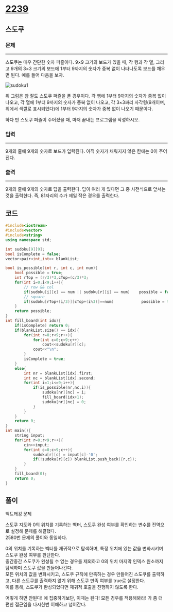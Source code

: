 # [2239](https://www.acmicpc.net/problem/2239)

## 스도쿠

### 문제

---

스도쿠는 매우 간단한 숫자 퍼즐이다. 9×9 크기의 보드가 있을 때, 각 행과 각 열, 그리고 9개의 3×3 크기의 보드에 1부터 9까지의 숫자가 중복 없이 나타나도록 보드를 채우면 된다. 예를 들어 다음을 보자.

![sudoku1](https://www.acmicpc.net/JudgeOnline/upload/201008/sdk.png)

위 그림은 참 잘도 스도쿠 퍼즐을 푼 경우이다. 각 행에 1부터 9까지의 숫자가 중복 없이 나오고, 각 열에 1부터 9까지의 숫자가 중복 없이 나오고, 각 3×3짜리 사각형(9개이며, 위에서 색깔로 표시되었다)에 1부터 9까지의 숫자가 중복 없이 나오기 때문이다.

하다 만 스도쿠 퍼즐이 주어졌을 때, 마저 끝내는 프로그램을 작성하시오.

### 입력

---

9개의 줄에 9개의 숫자로 보드가 입력된다. 아직 숫자가 채워지지 않은 칸에는 0이 주어진다.

### 출력

---

9개의 줄에 9개의 숫자로 답을 출력한다. 답이 여러 개 있다면 그 중 사전식으로 앞서는 것을 출력한다. 즉, 81자리의 수가 제일 작은 경우를 출력한다.

## 코드

```cpp
#include<iostream>
#include<vector>
#include<string>
using namespace std;

int sudoku[9][9];
bool isComplete = false;
vector<pair<int,int>> blankList;

bool is_possible(int r, int c, int num){
    bool possible = true;
    int rTop = (r/3)*3,cTop=(c/3)*3;
    for(int i=0;i<9;i++){
        // row && col
        if(sudoku[i][c] == num || sudoku[r][i] == num)    possible = false;
        // square
        if(sudoku[rTop+(i/3)][cTop+(i%3)]==num)            possible = false;
    }
    return possible;
}
int fill_board(int idx){
    if(isComplete) return 0;
    if(blankList.size() == idx){
        for(int r=0;r<9;r++){
            for(int c=0;c<9;c++)
                cout<<sudoku[r][c];
            cout<<"\n";
        }
        isComplete = true;
    }
    else{
        int nr = blankList[idx].first;
        int nc = blankList[idx].second;
        for(int i=1;i<=9;i++){
            if(is_possible(nr,nc,i)){
                sudoku[nr][nc] = i;
                fill_board(idx+1);
                sudoku[nr][nc] = 0;
            }
        }
    }
    return 0;
}
int main(){
    string input;
    for(int r=0;r<9;r++){
        cin>>input;
        for(int c=0;c<9;c++){
            sudoku[r][c] = input[c]-'0';
            if(!sudoku[r][c]) blankList.push_back({r,c});
        }
    }
    fill_board(0);
    return 0;
}
```

## 풀이

백트래킹 문제  

스도쿠 지도와 0의 위치를 기록하는 벡터, 스도쿠 완성 여부를 확인하는 변수를 전역으로 설정해 문제를 해결했다.  
2580번 문제의 풀이와 동일하다.  

0의 위치를 기록하는 벡터를 재귀적으로 탐색하며, 특정 위치에 있는 값을 변화시키며 스도쿠 완성 여부를 판단한다.  
중간중간 스도쿠가 완성될 수 없는 경우를 제외하고 0의 위치 마지막 인덱스 원소까지 탐색하며 스도쿠 값을 만들어나간다.  
모든 위치의 값을 변화시키고, 스도쿠 규칙에 만족하는 경우 만들어진 스도쿠를 출력하고, 다른 스도쿠를 출력하지 않기 위해 스도쿠 만족 여부를 true로 설정한다.  
이를 통해, 스도쿠가 완성되었다면 재귀적 호출을 진행하지 않도록 한다.  

어떻게 하면 안된다! 에 집중하기보단, 이때는 된다! 모든 경우를 적용해봐라! 가 좀 더 편한 접근임을 다시한번 이해하고 넘어간다.  
